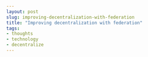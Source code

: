```yaml
---
layout: post
slug: improving-decentralization-with-federation
title: "Improving decentralization with federation"
tags:
- thoughts
- technology
- decentralize
---
```

